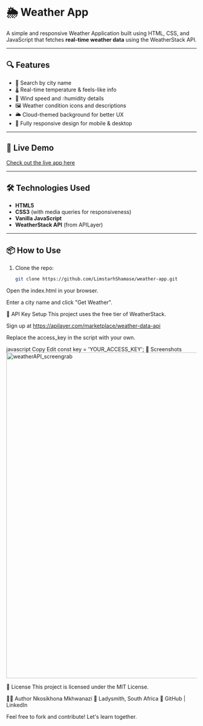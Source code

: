 # 🌦️ Weather App

A simple and responsive Weather Application built using HTML, CSS, and JavaScript that fetches **real-time weather data** using the WeatherStack API.

---

## 🔍 Features

- 🔎 Search by city name
- 🌡️ Real-time temperature & feels-like info
- 💨 Wind speed and 💧humidity details
- 🖼️ Weather condition icons and descriptions
- 🌥️ Cloud-themed background for better UX
- 📱 Fully responsive design for mobile & desktop

---

## 🚀 Live Demo

[Check out the live app here](https://limstarhshamase.github.io/weatherApp)

---

## 🛠️ Technologies Used

- **HTML5**
- **CSS3** (with media queries for responsiveness)
- **Vanilla JavaScript**
- **WeatherStack API** (from APILayer)

---

## 📦 How to Use

1. Clone the repo:
   ```bash
   git clone https://github.com/LimstarhShamase/weather-app.git
Open the index.html in your browser.

Enter a city name and click "Get Weather".

🔑 API Key Setup
This project uses the free tier of WeatherStack.

Sign up at https://apilayer.com/marketplace/weather-data-api

Replace the access_key in the script with your own.

javascript
Copy
Edit
const key = 'YOUR_ACCESS_KEY';
📸 Screenshots
<img width="1275" height="861" alt="weatherAPI_screengrab" src="https://github.com/user-attachments/assets/f318a7fd-f8d7-4627-891e-0c3da7ff2427" />


📃 License
This project is licensed under the MIT License.

🙋‍♂️ Author
Nkosikhona Mkhwanazi
📍 Ladysmith, South Africa
🔗 GitHub | LinkedIn

Feel free to fork and contribute! Let's learn together.
